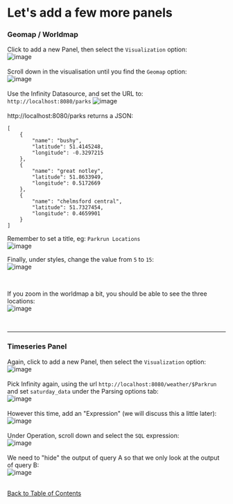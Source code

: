 # Let's add a few more panels
### Geomap / Worldmap

Click to add a new Panel, then select the `Visualization` option:<br/>
![image](https://github.com/user-attachments/assets/301fd9ec-87f8-48ce-86b7-5370a8e3ba62)
<br/><br>
Scroll down in the visualisation until you find the `Geomap` option:<br/>
![image](https://github.com/user-attachments/assets/7b814dad-0b85-4fe1-a17e-1b6a9e00244e)
<br/><br/>
Use the Infinity Datasource, and set the URL to: `http://localhost:8080/parks`
![image](https://github.com/user-attachments/assets/04aef6fb-1d2c-4bac-8d50-bad49520ee30)
<br/><br/>
http://localhost:8080/parks returns a JSON:<br/>
```
[
    {
        "name": "bushy",
        "latitude": 51.4145248,
        "longitude": -0.3297215
    },
    {
        "name": "great notley",
        "latitude": 51.8633949,
        "longitude": 0.5172669
    },
    {
        "name": "chelmsford central",
        "latitude": 51.7327454,
        "longitude": 0.4659901
    }
]
```

Remember to set a title, eg: `Parkrun Locations`</br>
![image](https://github.com/user-attachments/assets/e07fdbd7-a361-4505-8ad6-b5a74767cecb)
<br/>

Finally, under styles, change the value from `5` to `15`:<br/>
![image](https://github.com/user-attachments/assets/d3dddc70-dff9-4faa-b07c-84482f8fe26a)

<br/>

If you zoom in the worldmap a bit, you should be able to see the three locations:<br/>
![image](https://github.com/user-attachments/assets/dc810c83-9e44-4b38-a6a7-d6dcde73b943)

<br/>
<hr/>

### Timeseries Panel
Again, click to add a new Panel, then select the `Visualization` option:<br/>
![image](https://github.com/user-attachments/assets/301fd9ec-87f8-48ce-86b7-5370a8e3ba62)
<br/><br/>
Pick Infinity again, using the url `http://localhost:8080/weather/$Parkrun` and set `saturday_data` under the Parsing options tab:<br/>
![image](https://github.com/user-attachments/assets/d928ccfc-1af4-4eae-b6a7-d91d838aa601)
<br/><br/>
However this time, add an "Expression" (we will discuss this a little later):<br/>
![image](https://github.com/user-attachments/assets/d0ec7c52-59cf-4908-8e57-debf4c0e7ccb)
<br/><br/>
Under Operation, scroll down and select the `SQL` expression:<br/>
![image](https://github.com/user-attachments/assets/fb15c7f6-64d3-41f3-a144-cde583995569)
<br/><br/>
We need to "hide" the output of query A so that we only look at the output of query B:<br/>
![image](https://github.com/user-attachments/assets/f299cb21-c3a0-4955-a30a-38e33a7d652d)
<br/><br/>


[Back to Table of Contents](https://github.com/grafana/dashboarding_workshop/blob/main/README.md)
